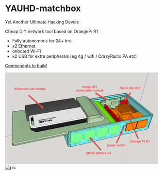 # YAUHD-matchbox

Yet Another Ultimate Hacking Device 

Cheap DIY network tool based on OrangePi R1

* Fully autonomous for 24+ hrs
* x2 Ethernet
* onboard Wi-Fi
* x2 USB for extra peripherals (eg 4g / wifi / CrazyRadio PA etc)

[Components to build](https://github.com/J-Run/YAUHD-matchbox/wiki/BOM)

![pic](https://raw.githubusercontent.com/J-Run/YAUHD-matchbox/master/images/preview.png)
![pic](https://raw.githubusercontent.com/J-Run/YAUHD-matchbox/master/images/yauhd_anim.gif)
